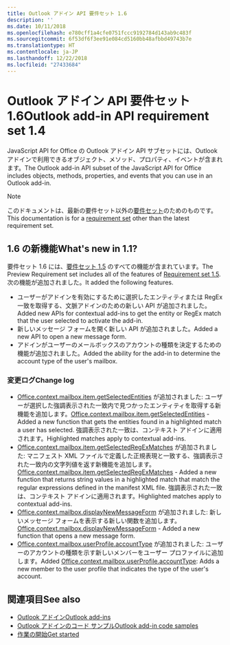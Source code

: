 ```yaml
---
title: Outlook アドイン API 要件セット 1.6
description: ''
ms.date: 10/11/2018
ms.openlocfilehash: e780cff1a4cfe0751fccc9192784d143ab9c483f
ms.sourcegitcommit: 6f53df6f3ee91e084cd5160bb48afbbd49743b7e
ms.translationtype: HT
ms.contentlocale: ja-JP
ms.lasthandoff: 12/22/2018
ms.locfileid: "27433684"
---
```

# <a name="outlook-add-in-api-requirement-set-16"></a><span data-ttu-id="61ae9-102">Outlook アドイン API 要件セット 1.6</span><span class="sxs-lookup"><span data-stu-id="61ae9-102">Outlook add-in API requirement set 1.4</span></span>

<span data-ttu-id="61ae9-103">JavaScript API for Office の Outlook アドイン API サブセットには、Outlook アドインで利用できるオブジェクト、メソッド、プロパティ、イベントが含まれます。</span><span class="sxs-lookup"><span data-stu-id="61ae9-103">The Outlook add-in API subset of the JavaScript API for Office includes objects, methods, properties, and events that you can use in an Outlook add-in.</span></span>

> [!NOTE]
> <span data-ttu-id="61ae9-104">このドキュメントは、最新の要件セット以外の[要件セット](/office/dev/add-ins/reference/requirement-sets/outlook-api-requirement-sets)のためのものです。</span><span class="sxs-lookup"><span data-stu-id="61ae9-104">This documentation is for a [requirement set](/office/dev/add-ins/reference/requirement-sets/outlook-api-requirement-sets) other than the latest requirement set.</span></span>

## <a name="whats-new-in-16"></a><span data-ttu-id="61ae9-105">1.6 の新機能</span><span class="sxs-lookup"><span data-stu-id="61ae9-105">What's new in 1.1?</span></span>

<span data-ttu-id="61ae9-106">要件セット 1.6 には、[要件セット 1.5](../requirement-set-1.5/outlook-requirement-set-1.5.md) のすべての機能が含まれています。</span><span class="sxs-lookup"><span data-stu-id="61ae9-106">The Preview Requirement set includes all of the features of [Requirement set 1.5](../requirement-set-1.5/outlook-requirement-set-1.5.md).</span></span> <span data-ttu-id="61ae9-107">次の機能が追加されました。</span><span class="sxs-lookup"><span data-stu-id="61ae9-107">It added the following features.</span></span>

- <span data-ttu-id="61ae9-108">ユーザーがアドインを有効にするために選択したエンティティまたは RegEx 一致を取得する、文脈アドインのための新しい API が追加されました。</span><span class="sxs-lookup"><span data-stu-id="61ae9-108">Added new APIs for contextual add-ins to get the entity or RegEx match that the user selected to activate the add-in.</span></span>
- <span data-ttu-id="61ae9-109">新しいメッセージ フォームを開く新しい API が追加されました。</span><span class="sxs-lookup"><span data-stu-id="61ae9-109">Added a new API to open a new message form.</span></span>
- <span data-ttu-id="61ae9-110">アドインがユーザーのメールボックスのアカウントの種類を決定するための機能が追加されました。</span><span class="sxs-lookup"><span data-stu-id="61ae9-110">Added the ability for the add-in to determine the account type of the user's mailbox.</span></span>

### <a name="change-log"></a><span data-ttu-id="61ae9-111">変更ログ</span><span class="sxs-lookup"><span data-stu-id="61ae9-111">Change log</span></span>

- <span data-ttu-id="61ae9-112">[Office.context.mailbox.item.getSelectedEntities](office.context.mailbox.item.md#getselectedentities--entitiesjavascriptapioutlook16officeentities) が追加されました: ユーザーが選択した強調表示された一致内で見つかったエンティティを取得する新機能を追加します。</span><span class="sxs-lookup"><span data-stu-id="61ae9-112">[Office.context.mailbox.item.getSelectedEntities](office.context.mailbox.item.md#getselectedentities--entitiesjavascriptapioutlook16officeentities) - Added a new function that gets the entities found in a highlighted match a user has selected.</span></span> <span data-ttu-id="61ae9-113">強調表示された一致は、コンテキスト アドインに適用されます。</span><span class="sxs-lookup"><span data-stu-id="61ae9-113">Highlighted matches apply to contextual add-ins.</span></span>
- <span data-ttu-id="61ae9-114">[Office.context.mailbox.item.getSelectedRegExMatches](office.context.mailbox.item.md#getselectedregexmatches--object) が追加されました: マニフェスト XML ファイルで定義した正規表現と一致する、強調表示された一致内の文字列値を返す新機能を追加します。</span><span class="sxs-lookup"><span data-stu-id="61ae9-114">[Office.context.mailbox.item.getSelectedRegExMatches](office.context.mailbox.item.md#getselectedregexmatches--object) - Added a new function that returns string values in a highlighted match that match the regular expressions defined in the manifest XML file.</span></span> <span data-ttu-id="61ae9-115">強調表示された一致は、コンテキスト アドインに適用されます。</span><span class="sxs-lookup"><span data-stu-id="61ae9-115">Highlighted matches apply to contextual add-ins.</span></span>
- <span data-ttu-id="61ae9-116">[Office.context.mailbox.displayNewMessageForm](office.context.mailbox.md#displaynewmessageformparameters) が追加されました: 新しいメッセージ フォームを表示する新しい関数を追加します。</span><span class="sxs-lookup"><span data-stu-id="61ae9-116">[Office.context.mailbox.displayNewMessageForm](office.context.mailbox.md#displaynewmessageformparameters) - Added a new function that opens a new message form.</span></span>
- <span data-ttu-id="61ae9-117">[Office.context.mailbox.userProfile.accountType](office.context.mailbox.userprofile.md#accounttype-string) が追加されました: ユーザーのアカウントの種類を示す新しいメンバーをユーザー プロファイルに追加します。</span><span class="sxs-lookup"><span data-stu-id="61ae9-117">Added [Office.context.mailbox.userProfile.accountType](office.context.mailbox.userprofile.md#accounttype-string): Adds a new member to the user profile that indicates the type of the user's account.</span></span>

## <a name="see-also"></a><span data-ttu-id="61ae9-118">関連項目</span><span class="sxs-lookup"><span data-stu-id="61ae9-118">See also</span></span>

- [<span data-ttu-id="61ae9-119">Outlook アドイン</span><span class="sxs-lookup"><span data-stu-id="61ae9-119">Outlook add-ins</span></span>](https://docs.microsoft.com/outlook/add-ins/)
- [<span data-ttu-id="61ae9-120">Outlook アドインのコード サンプル</span><span class="sxs-lookup"><span data-stu-id="61ae9-120">Outlook add-in code samples</span></span>](https://developer.microsoft.com/outlook/gallery/?filterBy=Outlook,Samples,Add-ins)
- [<span data-ttu-id="61ae9-121">作業の開始</span><span class="sxs-lookup"><span data-stu-id="61ae9-121">Get started</span></span>](https://docs.microsoft.com/outlook/add-ins/quick-start)